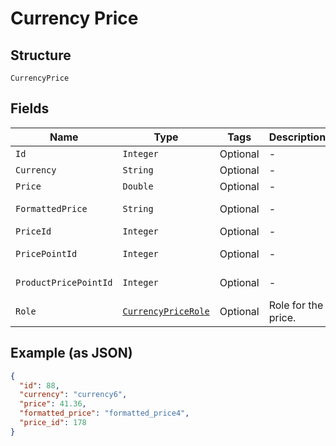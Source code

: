 
# Currency Price

## Structure

`CurrencyPrice`

## Fields

| Name | Type | Tags | Description | Getter | Setter |
|  --- | --- | --- | --- | --- | --- |
| `Id` | `Integer` | Optional | - | Integer getId() | setId(Integer id) |
| `Currency` | `String` | Optional | - | String getCurrency() | setCurrency(String currency) |
| `Price` | `Double` | Optional | - | Double getPrice() | setPrice(Double price) |
| `FormattedPrice` | `String` | Optional | - | String getFormattedPrice() | setFormattedPrice(String formattedPrice) |
| `PriceId` | `Integer` | Optional | - | Integer getPriceId() | setPriceId(Integer priceId) |
| `PricePointId` | `Integer` | Optional | - | Integer getPricePointId() | setPricePointId(Integer pricePointId) |
| `ProductPricePointId` | `Integer` | Optional | - | Integer getProductPricePointId() | setProductPricePointId(Integer productPricePointId) |
| `Role` | [`CurrencyPriceRole`](../../doc/models/currency-price-role.md) | Optional | Role for the price. | CurrencyPriceRole getRole() | setRole(CurrencyPriceRole role) |

## Example (as JSON)

```json
{
  "id": 88,
  "currency": "currency6",
  "price": 41.36,
  "formatted_price": "formatted_price4",
  "price_id": 178
}
```

